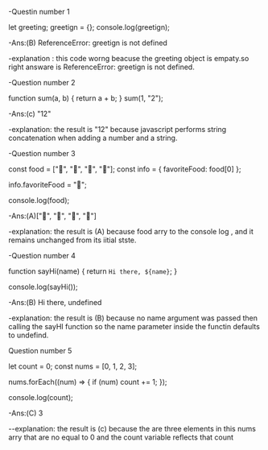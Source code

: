 -Questin number 1

let greeting;
greetign = {};
console.log(greetign);

-Ans:(B) ReferenceError: greetign is not defined

-explanation : this code worng beacuse the greeting object is empaty.so right answare is ReferenceError: greetign is not defined.
 

 -Question number 2

function sum(a, b) {
  return a + b;
}
sum(1, "2");

-Ans:(c) "12"

-explanation: the result is "12" because  javascript performs string concatenation when adding a number and a string.

-Question number 3

const food = ["🍕", "🍫", "🥑", "🍔"];
const info = { favoriteFood: food[0] };

info.favoriteFood = "🍝";

console.log(food);

-Ans:(A)["🍕", "🍫", "🥑", "🍔"]

-explanation: the result  is (A) because food arry to the console log , and it remains unchanged from its iitial stste.


-Question number 4

function sayHi(name) {
  return `Hi there, ${name}`;
}

console.log(sayHi());

-Ans:(B) Hi there, undefined

-explanation: the result is (B) because no name argument was passed then calling the sayHI function so the name parameter inside the functin defaults to undefind.


Question number 5

 let count = 0;
const nums = [0, 1, 2, 3];

nums.forEach((num) => {
  if (num) count += 1;
});

console.log(count);

-Ans:(C) 3

--explanation: the result is (c) because the are three elements in this nums arry that are no equal to 0 and the count variable reflects that count
